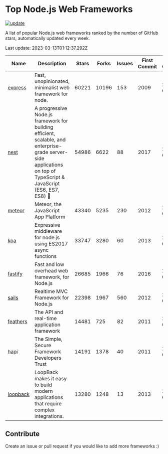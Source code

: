 # Top Node.js Web Frameworks

[![update](https://github.com/sunnysid3up/nodejs-web-frameworks/actions/workflows/update.yml/badge.svg)](https://github.com/sunnysid3up/nodejs-web-frameworks/actions/workflows/update.yml)

A list of popular Node.js web frameworks ranked by the number of GitHub stars, automatically updated every week.

Last update: 2023-03-13T01:12:37.292Z

| Name          | Description          | Stars                     | Forks          | Issues               | First Commit        | Last Commit         | Language          |
|---------------|----------------------|---------------------------|----------------|----------------------|---------------------|---------------------|-------------------|
| [express](https://github.com/expressjs/express) | Fast, unopinionated, minimalist web framework for node. | 60221 | 10196 | 153 | 2009 | 2023-03-13 | JS |
| [nest](https://github.com/nestjs/nest) | A progressive Node.js framework for building efficient, scalable, and enterprise-grade server-side applications on top of TypeScript & JavaScript (ES6, ES7, ES8) 🚀 | 54986 | 6622 | 88 | 2017 | 2023-03-13 | TS |
| [meteor](https://github.com/meteor/meteor) | Meteor, the JavaScript App Platform | 43340 | 5235 | 230 | 2012 | 2023-03-13 | JS |
| [koa](https://github.com/koajs/koa) | Expressive middleware for node.js using ES2017 async functions | 33747 | 3280 | 60 | 2013 | 2023-03-12 | JS |
| [fastify](https://github.com/fastify/fastify) | Fast and low overhead web framework, for Node.js | 26685 | 1966 | 76 | 2016 | 2023-03-12 | JS |
| [sails](https://github.com/balderdashy/sails) | Realtime MVC Framework for Node.js | 22398 | 1967 | 560 | 2012 | 2023-03-12 | JS |
| [feathers](https://github.com/feathersjs/feathers) | The API and real-time application framework | 14481 | 725 | 82 | 2011 | 2023-03-12 | TS |
| [hapi](https://github.com/hapijs/hapi) | The Simple, Secure Framework Developers Trust | 14191 | 1378 | 40 | 2011 | 2023-03-12 | JS |
| [loopback](https://github.com/strongloop/loopback) | LoopBack makes it easy to build modern applications that require complex integrations. | 13280 | 1248 | 13 | 2013 | 2023-03-12 | JS |

## Contribute 

Create an issue or pull request if you would like to add more frameworks :)